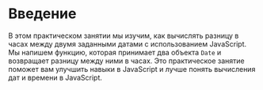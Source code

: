 # Введение

В этом практическом занятии мы изучим, как вычислять разницу в часах между двумя заданными датами с использованием JavaScript. Мы напишем функцию, которая принимает два объекта `Date` и возвращает разницу между ними в часах. Это практическое занятие поможет вам улучшить навыки в JavaScript и лучше понять вычисления дат и времени в JavaScript.
